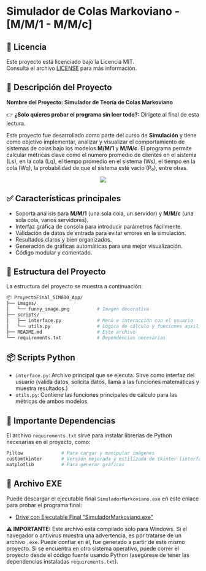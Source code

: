 # Simulador de Colas Markoviano - [M/M/1 - M/M/c]

## 🚨 Licencia
Este proyecto está licenciado bajo la Licencia MIT.  
Consulta el archivo [LICENSE](./LICENSE) para más información.

## 🌱 Descripción del Proyecto

**Nombre del Proyecto: Simulador de Teoría de Colas Markoviano**

👉 **¿Solo quieres probar el programa sin leer todo?:** Dirígete al final de esta lectura.

Este proyecto fue desarrollado como parte del curso de **Simulación** y tiene como objetivo implementar, analizar y visualizar el comportamiento de sistemas de colas bajo los modelos **M/M/1** y **M/M/c**. El programa permite calcular métricas clave como el número promedio de clientes en el sistema (Ls), en la cola (Lq), el tiempo promedio en el sistema (Ws), el tiempo en la cola (Wq), la probabilidad de que el sistema esté vacío (P₀), entre otras.

<div style="text-align:center;">
  <img src="https://media2.giphy.com/media/v1.Y2lkPTc5MGI3NjExNXk0ZnlzbTlsenBkYjQ2NzV3NmQ1cWhyNzAzdTgzczl1dndqdmp3NyZlcD12MV9pbnRlcm5hbF9naWZfYnlfaWQmY3Q9Zw/citBl9yPwnUOs/giphy.gif">
</div>

## ✅ Características principales
- Soporta análisis para **M/M/1** (una sola cola, un servidor) y **M/M/c** (una sola cola, varios servidores).
- Interfaz gráfica de consola para introducir parámetros fácilmente.
- Validación de datos de entrada para evitar errores en la simulación.
- Resultados claros y bien organizados.
- Generación de gráficas automáticas para una mejor visualización.
- Código modular y comentado.

## 📁 Estructura del Proyecto
La estructura del proyecto se muestra a continuación: 
```bash
📦 ProyectoFinal_SIM800_App/
├── images/
│   └── funny_image.png          # Imagen decorativa
├── scripts/
│   ├── interface.py             # Menú e interacción con el usuario
│   └── utils.py                 # Lógica de cálculo y funciones auxiliares
├── README.md                    # Este archivo
└── requirements.txt             # Dependencias necesarias
```
## 📦 Scripts Python
- `interface.py`: Archivo principal que se ejecuta. Sirve como interfaz del usuario (valida datos, solicita datos, llama a las funciones matemáticas y muestra resultados.)
- `utils.py`: Contiene las funciones principales de cálculo para las métricas de ambos modelos.

## 🧰 Importante Dependencias
El archivo `requirements.txt` sirve para instalar librerías de Python necesarias en el proyecto, como: 
```bash
Pillow              # Para cargar y manipular imágenes
customtkinter       # Versión mejorada y estilizada de tkinter (interfaces gráficas de usuario)
matplotlib          # Para generar gráficas
```

## 🚀 Archivo EXE
Puede descargar el ejecutable final `SimuladorMarkoviano.exe` en este enlace para probar el programa final:
- [Drive con Ejecutable Final "SimuladorMarkoviano.exe"](https://drive.google.com/drive/folders/191dNO9RdC-S_U2i7LdTagC2iudagq62d?usp=sharing)

**⚠️ IMPORTANTE:** Este archivo está compilado solo para Windows. Si el navegador o antivirus muestra una advertencia, es por tratarse de un archivo `.exe`. Puede confiar en él, fue generado a partir de este mismo proyecto. Si se encuentra en otro sistema operativo, puede correr el proyecto desde el código fuente usando Python (asegúrese de tener las dependencias instaladas `requirements.txt`).
